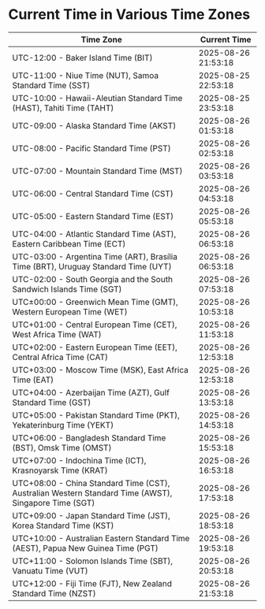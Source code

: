 # Current Time in Various Time Zones

| Time Zone | Current Time |
|-----------|--------------|
| UTC-12:00 - Baker Island Time (BIT) | 2025-08-26 21:53:18 |
| UTC-11:00 - Niue Time (NUT), Samoa Standard Time (SST) | 2025-08-25 22:53:18 |
| UTC-10:00 - Hawaii-Aleutian Standard Time (HAST), Tahiti Time (TAHT) | 2025-08-25 23:53:18 |
| UTC-09:00 - Alaska Standard Time (AKST) | 2025-08-26 01:53:18 |
| UTC-08:00 - Pacific Standard Time (PST) | 2025-08-26 02:53:18 |
| UTC-07:00 - Mountain Standard Time (MST) | 2025-08-26 03:53:18 |
| UTC-06:00 - Central Standard Time (CST) | 2025-08-26 04:53:18 |
| UTC-05:00 - Eastern Standard Time (EST) | 2025-08-26 05:53:18 |
| UTC-04:00 - Atlantic Standard Time (AST), Eastern Caribbean Time (ECT) | 2025-08-26 06:53:18 |
| UTC-03:00 - Argentina Time (ART), Brasília Time (BRT), Uruguay Standard Time (UYT) | 2025-08-26 06:53:18 |
| UTC-02:00 - South Georgia and the South Sandwich Islands Time (SGT) | 2025-08-26 07:53:18 |
| UTC±00:00 - Greenwich Mean Time (GMT), Western European Time (WET) | 2025-08-26 10:53:18 |
| UTC+01:00 - Central European Time (CET), West Africa Time (WAT) | 2025-08-26 11:53:18 |
| UTC+02:00 - Eastern European Time (EET), Central Africa Time (CAT) | 2025-08-26 12:53:18 |
| UTC+03:00 - Moscow Time (MSK), East Africa Time (EAT) | 2025-08-26 12:53:18 |
| UTC+04:00 - Azerbaijan Time (AZT), Gulf Standard Time (GST) | 2025-08-26 13:53:18 |
| UTC+05:00 - Pakistan Standard Time (PKT), Yekaterinburg Time (YEKT) | 2025-08-26 14:53:18 |
| UTC+06:00 - Bangladesh Standard Time (BST), Omsk Time (OMST) | 2025-08-26 15:53:18 |
| UTC+07:00 - Indochina Time (ICT), Krasnoyarsk Time (KRAT) | 2025-08-26 16:53:18 |
| UTC+08:00 - China Standard Time (CST), Australian Western Standard Time (AWST), Singapore Time (SGT) | 2025-08-26 17:53:18 |
| UTC+09:00 - Japan Standard Time (JST), Korea Standard Time (KST) | 2025-08-26 18:53:18 |
| UTC+10:00 - Australian Eastern Standard Time (AEST), Papua New Guinea Time (PGT) | 2025-08-26 19:53:18 |
| UTC+11:00 - Solomon Islands Time (SBT), Vanuatu Time (VUT) | 2025-08-26 20:53:18 |
| UTC+12:00 - Fiji Time (FJT), New Zealand Standard Time (NZST) | 2025-08-26 21:53:18 |
